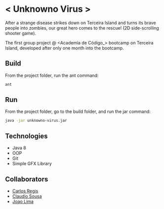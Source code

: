 # < Unknowno Virus >
After a strange disease strikes down on Terceira Island and turns its brave people into zombies, our great hero comes to the rescue! (2D side-scrolling shooter game).

The first group project @ <Academia de Código_> bootcamp on Terceira Island, developed after only one month into the bootcamp.

## Build
  From the project folder, run the ant command:
  ```bash
  ant
  ```
  
## Run
  From the project folder, go to the build folder, and run the jar command:
  ```bash
  java -jar unknowno-virus.jar 
  ```

## Technologies
  + Java 8
  + OOP
  + Git
  + Simple GFX Library

## Collaborators
  + [Carlos Regis](https://github.com/carlos-regis)
  + [Claudio Sousa](https://github.com/claudiosousa-dev)
  + [Joao Lima](https://github.com/joaozito00)

